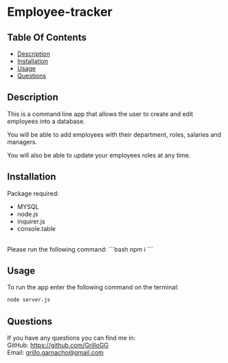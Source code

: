 # Employee-tracker

## Table Of Contents
  - [Description](#description)
  - [Installation](#installation)
  - [Usage](#usage)
  - [Questions](#questions)

## Description
This is a command line app that allows the user to create and edit employees into a database.

You will be able to add employees with their department, roles, salaries and managers.

You will also be able to update your employees roles at any time.

## Installation
Package required: </br>
- MYSQL
- node.js
- inquirer.js
- console.table 
</br>
Please run the following command:
```bash
npm i
```

## Usage
To run the app enter the following command on the terminal:
```bash
node server.js
```

## Questions
If you have any questions you can find me in: </br>
GitHub: https://github.com/GrilloGG </br>
Email: grillo.garnacho@gmail.com
